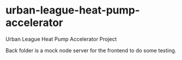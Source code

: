 # urban-league-heat-pump-accelerator
Urban League Heat Pump Accelerator Project

Back folder is a mock node server for the frontend to do some testing.
